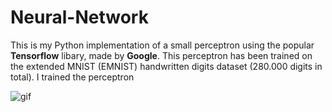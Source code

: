 # Neural-Network
This is my Python implementation of a small perceptron using the popular <b>Tensorflow</b> libary, made by <b>Google</b>.
This perceptron has been trained on the extended MNIST (EMNIST) handwritten digits dataset (280.000 digits in total). I trained the perceptron



![gif](https://media.giphy.com/media/zyrncvyZos8SJ2977x/giphy.gif)
